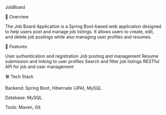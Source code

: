 JobBoard


📌 Overview

The Job Board Application is a Spring Boot-based web application designed to help users post and manage job listings. It allows users to create, edit, and delete job postings while also managing user profiles and resumes.

🚀 Features

User authentication and registration
Job posting and management
Resume submission and linking to user profiles
Search and filter job listings
RESTful API for job and user management


🛠️ Tech Stack

Backend: Spring Boot, Hibernate (JPA), MySQL



Database: MySQL

Tools: Maven, Git
